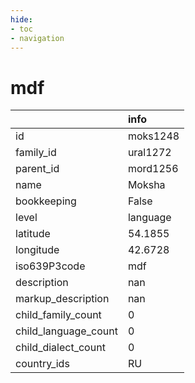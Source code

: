 ```yaml
---
hide:
- toc
- navigation
---
```

# mdf
|                      | info     |
|:---------------------|:---------|
| id                   | moks1248 |
| family_id            | ural1272 |
| parent_id            | mord1256 |
| name                 | Moksha   |
| bookkeeping          | False    |
| level                | language |
| latitude             | 54.1855  |
| longitude            | 42.6728  |
| iso639P3code         | mdf      |
| description          | nan      |
| markup_description   | nan      |
| child_family_count   | 0        |
| child_language_count | 0        |
| child_dialect_count  | 0        |
| country_ids          | RU       |
